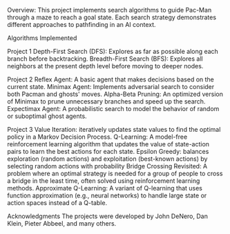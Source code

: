 Overview: 
This project implements search algorithms to guide Pac-Man through a maze to reach a goal state. Each search strategy demonstrates different approaches to pathfinding in an AI context.

Algorithms Implemented

Project 1
Depth-First Search (DFS): Explores as far as possible along each branch before backtracking.
Breadth-First Search (BFS): Explores all neighbors at the present depth level before moving to deeper nodes.

Project 2
Reflex Agent: A basic agent that makes decisions based on the current state.
Minimax Agent: Implements adversarial search to consider both Pacman and ghosts' moves.
Alpha-Beta Pruning: An optimized version of Minimax to prune unnecessary branches and speed up the search.
Expectimax Agent: A probabilistic search to model the behavior of random or suboptimal ghost agents.

Project 3
Value Iteration: iteratively updates state values to find the optimal policy in a Markov Decision Process.
Q-Learning: A model-free reinforcement learning algorithm that updates the value of state-action pairs to learn the best actions for each state.
Epsilon Greedy: balances exploration (random actions) and exploitation (best-known actions) by selecting random actions with probability 
Bridge Crossing Revisited: A problem where an optimal strategy is needed for a group of people to cross a bridge in the least time, often solved using reinforcement learning methods.
Approximate Q-Learning: A variant of Q-learning that uses function approximation (e.g., neural networks) to handle large state or action spaces instead of a Q-table.


Acknowledgments
The projects were developed by John DeNero, Dan Klein, Pieter Abbeel, and many others.

